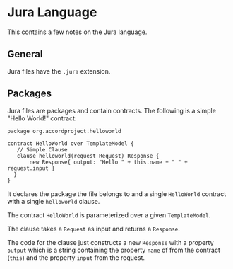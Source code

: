# Jura Language

This contains a few notes on the Jura language.

## General

Jura files have the `.jura` extension.

## Packages

Jura files are packages and contain contracts. The following is a
simple "Hello World!" contract:

```
package org.accordproject.helloworld

contract HelloWorld over TemplateModel {
   // Simple Clause
   clause helloworld(request Request) Response {
       new Response{ output: "Hello " + this.name + " " + request.input }
  }
}
```

It declares the package the file belongs to and a single `HelloWorld`
contract with a single `helloworld` clause.

The contract `HelloWorld` is parameterized over a given
`TemplateModel`.

The clause takes a `Request` as input and returns a `Response`.

The code for the clause just constructs a new `Response` with a
property `output` which is a string containing the property `name` of
from the contract (`this`) and the property `input` from the request.

